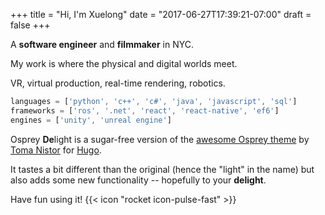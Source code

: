 +++
title = "Hi, I'm Xuelong"
date = "2017-06-27T17:39:21-07:00"
draft = false
+++

A **software engineer** and **filmmaker** in NYC.
<!-- And [here's my repo!](https://github.com/kdevo/osprey-delight) -->

My work is where the physical and digital worlds meet.

VR, virtual production, real-time rendering, robotics.

```js
languages = ['python', 'c++', 'c#', 'java', 'javascript', 'sql']
frameworks = ['ros', '.net', 'react', 'react-native', 'ef6']
engines = ['unity', 'unreal engine']
```

Osprey **De**light is a sugar-free version of the [awesome Osprey theme](https://github.com/tomanistor/osprey) by [Toma Nistor](https://tomanistor.com/) for [Hugo](https://gohugo.io/).

It tastes a bit different than the original (hence the "light" in the name) but also adds some new functionality -- hopefully to your **delight**.

Have fun using it! {{< icon "rocket icon-pulse-fast" >}}